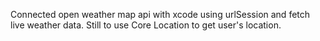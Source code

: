 Connected open weather map api with xcode using urlSession and fetch live weather data.
Still to use Core Location to get user's location.
